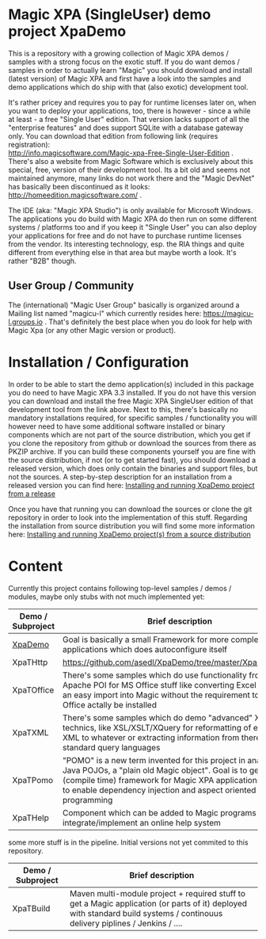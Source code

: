 # Magic XPA (SingleUser) demo project XpaDemo

This is a repository with a growing collection of Magic XPA demos / samples with a strong focus on the exotic stuff. If you do want demos / samples in order to actually learn "Magic" you should download and install (latest version) of Magic XPA and first have a look into the samples and demo applications which do ship with that (also exotic) development tool.

It's rather pricey and requires you to pay for runtime licenses later on, when you want to deploy your applications, too, there is however - since a while at least - a free "Single User" edition. That version lacks support of all the "enterprise features" and does support SQLite with a database gateway only. You can download that edition from following link (requires registration):  
<http://info.magicsoftware.com/Magic-xpa-Free-Single-User-Edition> . There's also a website from Magic Software which is exclusively about this special, free, version of their development tool. Its a bit old and seems not maintained anymore, many links do not work there and the "Magic DevNet" has basically been discontinued as it looks: <http://homeedition.magicsoftware.com/> . 

The IDE (aka: "Magic XPA Studio") is only available for Microsoft Windows. The applications you do build with Magic XPA do then run on some different systems / platforms too and if you keep it "Single User" you can also deploy your applications for free and do not have to purchase runtime licenses from the vendor. Its interesting technology, esp. the RIA things and quite different from everything else in that area but maybe worth a look. It's rather "B2B" though.

## User Group / Community
The (international) "Magic User Group" basically is organized around a Mailing list named "magicu-l" which currently resides here: <https://magicu-l.groups.io> . That's definitely the best place when you do look for help with Magic Xpa (or any other Magic version or product). 

# Installation / Configuration
  
In order to be able to start the demo application(s) included in this package you do need to have Magic XPA 3.3 installed. If you do not have this version you can download and install the free Magic XPA SingleUser edition of that development tool from the link above. Next to this, there's basically no mandatory installations required, for specific samples / functionality you will however need to have some additional software installed or binary components which are not part of the source distribution, which you get if you clone the repository from github or download the sources from there as PKZIP archive. If you can build these components yourself you are fine with the source distribution, if not (or to get started fast), you should download a released version, which does only contain the binaries and support files, but not the sources. A step-by-step description for an installation from a released version you can find here: [Installing and running XpaDemo project from a release](https://github.com/asedl/XpaDemo/blob/master/Doc/Installation/InstallationFromRelease.md)

Once you have that running you can download the sources or clone the git repository in order to look into the implementation of this stuff. Regarding the installation from source distribution you will find some more information here: [Installing and running XpaDemo project(s) from a source distribution](https://github.com/asedl/XpaDemo/blob/master/Doc/Installation/InstallFromSources.md)


# Content

Currently this project contains following top-level samples / demos / modules, maybe only stubs with not much implemented yet: 

| Demo / Subproject    | Brief description
| -------------------- | ----------------- |
| [XpaDemo](XpaDemo/) | Goal is basically a small Framework for more complex Magic applications which does autoconfigure itself |
| XpaTHttp | https://github.com/asedl/XpaDemo/tree/master/XpaDemo/Doc |
| XpaTOffice | There's some samples which do use functionality from Apache POI for MS Office stuff like converting Excel -> CSV for an easy import into Magic without the requirement to have MS Office actally be installed |
| XpaTXML | There's some samples which do demo "advanced" XML technics, like XSL/XSLT/XQuery for reformatting of existing XML to whatever or extracting information from there with standard query languages |  
XpaTPomo | "POMO" is a new term invented for this project in analogy to Java POJOs, a "plain old Magic object". Goal is to get a (compile time) framework for Magic XPA applications in order to enable dependency injection and aspect oriented programming |
| XpaTHelp | Component which can be added to Magic programs to integrate/implement an online help system |
  
some more stuff is in the pipeline. Initial versions not yet commited to this repository.

| Demo / Subproject    | Brief description
| -------------------- | ----------------- |
| XpaTBuild | Maven multi-module project + required stuff to get a Magic application (or parts of it) deployed with standard build systems / continouus delivery piplines / Jenkins / .... |

